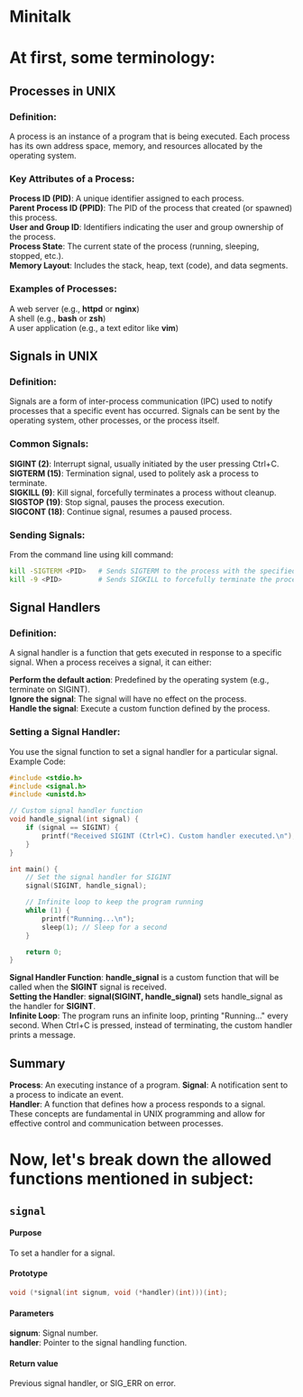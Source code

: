 # Minitalk

# At first, some terminology:

## Processes in UNIX
### Definition:
A process is an instance of a program that is being executed. Each process has its own address space, memory, and resources allocated by the operating system.

### Key Attributes of a Process:
**Process ID (PID)**: A unique identifier assigned to each process.<br />
**Parent Process ID (PPID)**: The PID of the process that created (or spawned) this process.<br />
**User and Group ID**: Identifiers indicating the user and group ownership of the process.<br />
**Process State**: The current state of the process (running, sleeping, stopped, etc.).<br />
**Memory Layout**: Includes the stack, heap, text (code), and data segments.<br />

### Examples of Processes:
A web server (e.g., **httpd** or **nginx**)<br />
A shell (e.g., **bash** or **zsh**)<br />
A user application (e.g., a text editor like **vim**)<br />

## Signals in UNIX
### Definition:
Signals are a form of inter-process communication (IPC) used to notify processes that a specific event has occurred. Signals can be sent by the operating system, other processes, or the process itself.

### Common Signals:
**SIGINT (2)**: Interrupt signal, usually initiated by the user pressing Ctrl+C.<br />
**SIGTERM (15)**: Termination signal, used to politely ask a process to terminate.<br />
**SIGKILL (9)**: Kill signal, forcefully terminates a process without cleanup.<br />
**SIGSTOP (19)**: Stop signal, pauses the process execution.<br />
**SIGCONT (18)**: Continue signal, resumes a paused process.<br />

### Sending Signals:
From the command line using kill command:

```bash
kill -SIGTERM <PID>   # Sends SIGTERM to the process with the specified PID
kill -9 <PID>         # Sends SIGKILL to forcefully terminate the process
```

## Signal Handlers
### Definition:
A signal handler is a function that gets executed in response to a specific signal. When a process receives a signal, it can either:

**Perform the default action**: Predefined by the operating system (e.g., terminate on SIGINT).<br />
**Ignore the signal**: The signal will have no effect on the process.<br />
**Handle the signal**: Execute a custom function defined by the process.<br />

### Setting a Signal Handler:
You use the signal function to set a signal handler for a particular signal.
Example Code:

```c
#include <stdio.h>
#include <signal.h>
#include <unistd.h>

// Custom signal handler function
void handle_signal(int signal) {
    if (signal == SIGINT) {
        printf("Received SIGINT (Ctrl+C). Custom handler executed.\n");
    }
}

int main() {
    // Set the signal handler for SIGINT
    signal(SIGINT, handle_signal);

    // Infinite loop to keep the program running
    while (1) {
        printf("Running...\n");
        sleep(1); // Sleep for a second
    }

    return 0;
}
```
**Signal Handler Function**: **handle_signal** is a custom function that will be called when the **SIGINT** signal is received.<br />
**Setting the Handler**: **signal(SIGINT, handle_signal)** sets handle_signal as the handler for **SIGINT**.<br />
**Infinite Loop**: The program runs an infinite loop, printing "Running..." every second. When Ctrl+C is pressed, instead of terminating, the custom handler prints a message.<br />

## Summary
**Process**: An executing instance of a program.
**Signal**: A notification sent to a process to indicate an event.<br />
**Handler**: A function that defines how a process responds to a signal.<br />
These concepts are fundamental in UNIX programming and allow for effective control and communication between processes.<br />

# Now, let's break down the allowed functions mentioned in subject:
## `signal`
#### Purpose
To set a handler for a signal.<br />
#### Prototype
```c
void (*signal(int signum, void (*handler)(int)))(int);
```
#### Parameters
**signum**: Signal number.<br />
**handler**: Pointer to the signal handling function.<br />
#### Return value
Previous signal handler, or SIG_ERR on error.



